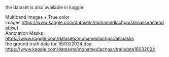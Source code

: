 the dataset is also available in kaggle:

Multiband Images + True color images:https://www.kaggle.com/datasets/mohamedlachgar/almassiradamdataset
<br>
Annotation Masks : https://www.kaggle.com/datasets/mohamedlachgar/allmasks
<br>
the ground truth data for 16/03/2024 day: https://www.kaggle.com/datasets/mohamedlachgar/traindata16032024
